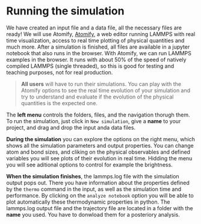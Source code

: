 # Running the simulation

We have created an input file and a data file, all the necessary files are ready! We will use Atomify, [Atomify](https://andeplane.github.io/atomify/), a web editor running LAMMPS with real time visualization, access to real time plotting of physical quantities and much more. 
After a simulation is finished, all files are available in a jupyter notebook that also runs in the browser. With Atomify, we can run LAMMPS examples in the browser. It runs with about 50% of the speed of natively compiled LAMMPS (single threaded), so this is good for testing and teaching purposes, not for real production.

> **All users** will have to run their simulations. You can play with the Atomify options to see the real time evolution of your simulation and try to understand and evaluate if the evolution of the physical quantities is the expected one.

The **left menu** controls the folders, files, and the navigation thorugh them. To run the simulation, just click in `New simulation`, give a **name** to your project, and drag and drop the input anda data files.

**During the simulation** you can explore the options on the right menu, which shows all the simulation parameters and output properties. You can change atom and bond sizes, and cliking on the physical observables and defined variables you will see plots of their evolution in real time. Hidding the menu you will see aditional options to control for example the brightness.

**When the simulation finishes**, the lammps.log file with the simulation output pops out. There you have information about the properties defined by the `thermo` command in the input, as well as the simulation time and performance. By clicking on the `analyze notebook` option you will be able to plot automatically these thermodynamic properties in python. The lammps.log output file and the trajectory file are located in a folder with the **name** you used. You have to donwload them for a posteriory analysis. 


